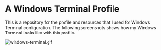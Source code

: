 # A Windows Terminal Profile

This is a repository for the profile and resources that I used for Windows Terminal configuration. The following screenshots shows how my Windows Terminal looks like with this profile.

![windows-terminal.gif](resource/windows-terminal.gif)
